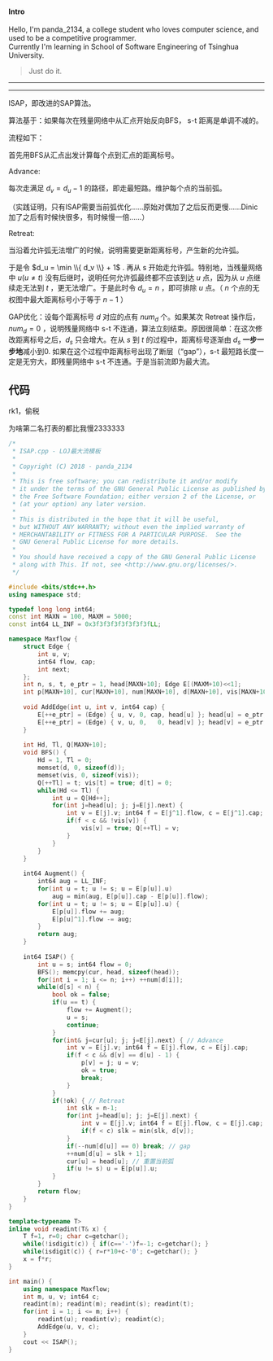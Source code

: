 #### Intro

Hello, I'm panda\_2134, a college student who loves computer science, and used to be a competitive programmer.        
Currently I'm learning in School of Software Engineering of Tsinghua University.

> Just do it. 

-------

---
ISAP，即改进的SAP算法。

算法基于：如果每次在残量网络中从汇点开始反向BFS， s-t 距离是单调不减的。

流程如下：

首先用BFS从汇点出发计算每个点到汇点的距离标号。

Advance:

每次走满足 $d_v = d_u - 1$ 的路径，即走最短路。维护每个点的当前弧。

（实践证明，只有ISAP需要当前弧优化……原始对偶加了之后反而更慢……Dinic加了之后有时候快很多，有时候慢一倍……）

Retreat:

当沿着允许弧无法增广的时候，说明需要更新距离标号，产生新的允许弧。

于是令 $d_u = \min \\{ d_v \\} + 1$ . 再从 s 开始走允许弧。特别地，当残量网络中 $u(u \neq t)$ 没有后继时，说明任何允许弧最终都不应该到达 $u$ 点，因为从 $u$ 点继续走无法到 $t$ ，更无法增广。于是此时令 $d_u = n$ ，即可排除 $u$ 点。（ $n$ 个点的无权图中最大距离标号小于等于 $n-1$ ）

GAP优化：设每个距离标号 $d$ 对应的点有 $num_d$ 个。如果某次 Retreat 操作后，$num_d = 0$ ，说明残量网络中 s-t 不连通，算法立刻结束。原因很简单：在这次修改距离标号之后，$d_s$ 只会增大。在从 $s$ 到 $t$ 的过程中，距离标号逐渐由 $d_s$ **一步一步地**减小到0. 如果在这个过程中距离标号出现了断层（“gap”），s-t 最短路长度一定是无穷大，即残量网络中 s-t 不连通。于是当前流即为最大流。

## 代码

rk1，偷税    

为啥第二名打表的都比我慢2333333

```cpp
/*
 * ISAP.cpp - LOJ最大流模板
 *
 * Copyright (C) 2018 - panda_2134
 *
 * This is free software; you can redistribute it and/or modify
 * it under the terms of the GNU General Public License as published by
 * the Free Software Foundation; either version 2 of the License, or
 * (at your option) any later version.
 *
 * This is distributed in the hope that it will be useful,
 * but WITHOUT ANY WARRANTY; without even the implied warranty of
 * MERCHANTABILITY or FITNESS FOR A PARTICULAR PURPOSE.  See the
 * GNU General Public License for more details.
 *
 * You should have received a copy of the GNU General Public License
 * along with This. If not, see <http://www.gnu.org/licenses/>.
 */

#include <bits/stdc++.h>
using namespace std;

typedef long long int64;
const int MAXN = 100, MAXM = 5000;
const int64 LL_INF = 0x3f3f3f3f3f3f3f3fLL;

namespace Maxflow {
	struct Edge { 
		int u, v; 
		int64 flow, cap; 
		int next; 
	};
	int n, s, t, e_ptr = 1, head[MAXN+10]; Edge E[(MAXM+10)<<1];
	int p[MAXN+10], cur[MAXN+10], num[MAXN+10], d[MAXN+10], vis[MAXN+10];
	
	void AddEdge(int u, int v, int64 cap) {
		E[++e_ptr] = (Edge) { u, v, 0, cap, head[u] }; head[u] = e_ptr;
		E[++e_ptr] = (Edge) { v, u, 0,   0, head[v] }; head[v] = e_ptr;
	}
	
	int Hd, Tl, Q[MAXN+10];
	void BFS() {
	    Hd = 1, Tl = 0;
		memset(d, 0, sizeof(d));
		memset(vis, 0, sizeof(vis));
		Q[++Tl] = t; vis[t] = true; d[t] = 0;
		while(Hd <= Tl) {
			int u = Q[Hd++]; 
			for(int j=head[u]; j; j=E[j].next) {
				int v = E[j].v; int64 f = E[j^1].flow, c = E[j^1].cap;
				if(f < c && !vis[v]) {
					vis[v] = true; Q[++Tl] = v;
				}
			}
		}
	}
	
	int64 Augment() {
		int64 aug = LL_INF;
		for(int u = t; u != s; u = E[p[u]].u) 
			aug = min(aug, E[p[u]].cap - E[p[u]].flow);
		for(int u = t; u != s; u = E[p[u]].u) {
			E[p[u]].flow += aug;
			E[p[u]^1].flow -= aug;
		}
		return aug;
	}
	
	int64 ISAP() {
		int u = s; int64 flow = 0;
		BFS(); memcpy(cur, head, sizeof(head));
		for(int i = 1; i <= n; i++) ++num[d[i]];
		while(d[s] < n) {
			bool ok = false;
			if(u == t) {
				flow += Augment();
				u = s;
				continue;
			}
			for(int& j=cur[u]; j; j=E[j].next) { // Advance
				int v = E[j].v; int64 f = E[j].flow, c = E[j].cap;
				if(f < c && d[v] == d[u] - 1) {
					p[v] = j; u = v;
					ok = true;
					break;
				}
			}
			if(!ok) { // Retreat
				int slk = n-1;
				for(int j=head[u]; j; j=E[j].next) {
					int v = E[j].v; int64 f = E[j].flow, c = E[j].cap;
					if(f < c) slk = min(slk, d[v]);
				}
				if(--num[d[u]] == 0) break; // gap
				++num[d[u] = slk + 1];
				cur[u] = head[u]; // 重置当前弧
				if(u != s) u = E[p[u]].u;
			}
		}
		return flow;
	}
}

template<typename T>
inline void readint(T& x) {
	T f=1, r=0; char c=getchar();
	while(!isdigit(c)) { if(c=='-')f=-1; c=getchar(); }
	while(isdigit(c)) { r=r*10+c-'0'; c=getchar(); }
	x = f*r;
}

int main() {
	using namespace Maxflow;
	int m, u, v; int64 c;
	readint(n); readint(m); readint(s); readint(t);
	for(int i = 1; i <= m; i++) {
		readint(u); readint(v); readint(c);
		AddEdge(u, v, c);
	}
	cout << ISAP();
}
```